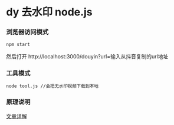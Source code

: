 # dy 去水印 node.js

### 浏览器访问模式
```bash
npm start
```

然后打开 http://localhost:3000/douyin?url=输入从抖音复制的url地址

### 工具模式

```bash
node tool.js //会把无水印视频下载到本地
```
### 原理说明
[文章详解](https://juejin.im/post/5ee4f035e51d4578615af59f)


